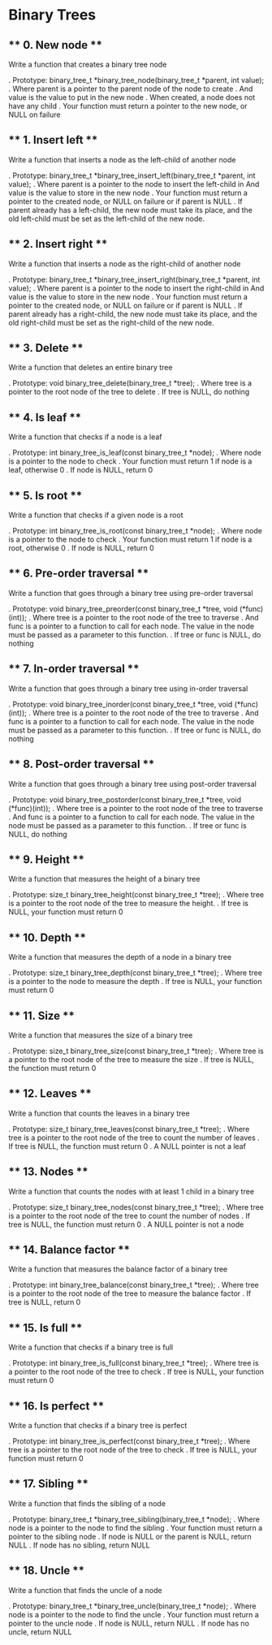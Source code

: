 # Binary Trees #

## ** 0. New node **
Write a function that creates a binary tree node

. Prototype: binary_tree_t *binary_tree_node(binary_tree_t *parent, int value);
. Where parent is a pointer to the parent node of the node to create
. And value is the value to put in the new node
. When created, a node does not have any child
. Your function must return a pointer to the new node, or NULL on failure

## ** 1. Insert left **
Write a function that inserts a node as the left-child of another node

. Prototype: binary_tree_t *binary_tree_insert_left(binary_tree_t *parent, int value);
. Where parent is a pointer to the node to insert the left-child in
And value is the value to store in the new node
. Your function must return a pointer to the created node, or NULL on failure or if parent is NULL
. If parent already has a left-child, the new node must take its place, and the old left-child must be set as the left-child of the new node.

## ** 2. Insert right **
Write a function that inserts a node as the right-child of another node

. Prototype: binary_tree_t *binary_tree_insert_right(binary_tree_t *parent, int value);
. Where parent is a pointer to the node to insert the right-child in
And value is the value to store in the new node
. Your function must return a pointer to the created node, or NULL on failure or if parent is NULL
. If parent already has a right-child, the new node must take its place, and the old right-child must be set as the right-child of the new node.

## ** 3. Delete **
Write a function that deletes an entire binary tree

. Prototype: void binary_tree_delete(binary_tree_t *tree);
. Where tree is a pointer to the root node of the tree to delete
. If tree is NULL, do nothing

## ** 4. Is leaf **
Write a function that checks if a node is a leaf

. Prototype: int binary_tree_is_leaf(const binary_tree_t *node);
. Where node is a pointer to the node to check
. Your function must return 1 if node is a leaf, otherwise 0
. If node is NULL, return 0

## ** 5. Is root **
Write a function that checks if a given node is a root

. Prototype: int binary_tree_is_root(const binary_tree_t *node);
. Where node is a pointer to the node to check
. Your function must return 1 if node is a root, otherwise 0
. If node is NULL, return 0

## ** 6. Pre-order traversal **
Write a function that goes through a binary tree using pre-order traversal

. Prototype: void binary_tree_preorder(const binary_tree_t *tree, void (*func)(int));
. Where tree is a pointer to the root node of the tree to traverse
. And func is a pointer to a function to call for each node. The value in the node must be passed as a parameter to this function.
. If tree or func is NULL, do nothing

## ** 7. In-order traversal **
Write a function that goes through a binary tree using in-order traversal

. Prototype: void binary_tree_inorder(const binary_tree_t *tree, void (*func)(int));
. Where tree is a pointer to the root node of the tree to traverse
. And func is a pointer to a function to call for each node. The value in the node must be passed as a parameter to this function.
. If tree or func is NULL, do nothing

## ** 8. Post-order traversal **
Write a function that goes through a binary tree using post-order traversal

. Prototype: void binary_tree_postorder(const binary_tree_t *tree, void (*func)(int));
. Where tree is a pointer to the root node of the tree to traverse
. And func is a pointer to a function to call for each node. The value in the node must be passed as a parameter to this function.
. If tree or func is NULL, do nothing

## ** 9. Height **
Write a function that measures the height of a binary tree

. Prototype: size_t binary_tree_height(const binary_tree_t *tree);
. Where tree is a pointer to the root node of the tree to measure the height.
. If tree is NULL, your function must return 0

## ** 10. Depth **
Write a function that measures the depth of a node in a binary tree

. Prototype: size_t binary_tree_depth(const binary_tree_t *tree);
. Where tree is a pointer to the node to measure the depth
. If tree is NULL, your function must return 0

## ** 11. Size **
Write a function that measures the size of a binary tree

. Prototype: size_t binary_tree_size(const binary_tree_t *tree);
. Where tree is a pointer to the root node of the tree to measure the size
. If tree is NULL, the function must return 0

## ** 12. Leaves **
Write a function that counts the leaves in a binary tree

. Prototype: size_t binary_tree_leaves(const binary_tree_t *tree);
. Where tree is a pointer to the root node of the tree to count the number of leaves
. If tree is NULL, the function must return 0
. A NULL pointer is not a leaf

## ** 13. Nodes **
Write a function that counts the nodes with at least 1 child in a binary tree

. Prototype: size_t binary_tree_nodes(const binary_tree_t *tree);
. Where tree is a pointer to the root node of the tree to count the number of nodes
. If tree is NULL, the function must return 0
. A NULL pointer is not a node

## ** 14. Balance factor **
Write a function that measures the balance factor of a binary tree

. Prototype: int binary_tree_balance(const binary_tree_t *tree);
. Where tree is a pointer to the root node of the tree to measure the balance factor
. If tree is NULL, return 0

## ** 15. Is full **
Write a function that checks if a binary tree is full

. Prototype: int binary_tree_is_full(const binary_tree_t *tree);
. Where tree is a pointer to the root node of the tree to check
. If tree is NULL, your function must return 0

## ** 16. Is perfect **
Write a function that checks if a binary tree is perfect

. Prototype: int binary_tree_is_perfect(const binary_tree_t *tree);
. Where tree is a pointer to the root node of the tree to check
. If tree is NULL, your function must return 0

## ** 17. Sibling **
Write a function that finds the sibling of a node

. Prototype: binary_tree_t *binary_tree_sibling(binary_tree_t *node);
. Where node is a pointer to the node to find the sibling
. Your function must return a pointer to the sibling node
. If node is NULL or the parent is NULL, return NULL
. If node has no sibling, return NULL

## ** 18. Uncle **
Write a function that finds the uncle of a node

. Prototype: binary_tree_t *binary_tree_uncle(binary_tree_t *node);
. Where node is a pointer to the node to find the uncle
. Your function must return a pointer to the uncle node
. If node is NULL, return NULL
. If node has no uncle, return NULL

